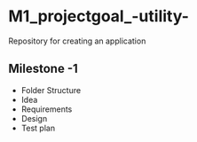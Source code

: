 # M1_projectgoal_-utility-
  Repository for creating an application

## Milestone -1
* Folder Structure
* Idea
* Requirements
* Design
* Test plan